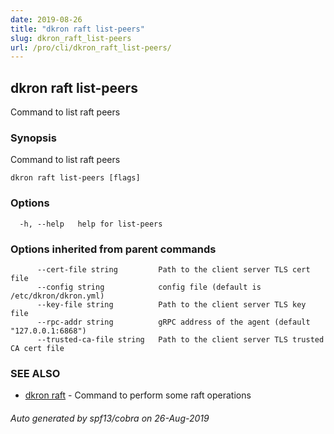 ```yaml
---
date: 2019-08-26
title: "dkron raft list-peers"
slug: dkron_raft_list-peers
url: /pro/cli/dkron_raft_list-peers/
---
```

## dkron raft list-peers

Command to list raft peers

### Synopsis

Command to list raft peers

```
dkron raft list-peers [flags]
```

### Options

```
  -h, --help   help for list-peers
```

### Options inherited from parent commands

```
      --cert-file string         Path to the client server TLS cert file
      --config string            config file (default is /etc/dkron/dkron.yml)
      --key-file string          Path to the client server TLS key file
      --rpc-addr string          gRPC address of the agent (default "127.0.0.1:6868")
      --trusted-ca-file string   Path to the client server TLS trusted CA cert file
```

### SEE ALSO

* [dkron raft](/pro/cli/dkron_raft/)	 - Command to perform some raft operations

###### Auto generated by spf13/cobra on 26-Aug-2019
